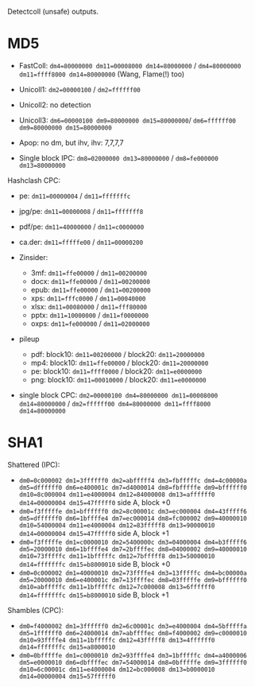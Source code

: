 Detectcoll (unsafe) outputs.

# MD5
- FastColl: `dm4=80000000 dm11=00008000 dm14=80000000` / `dm4=80000000 dm11=ffff8000 dm14=80000000` (Wang, Flame(!) too)

- Unicoll1: `dm2=00000100` / `dm2=ffffff00`
- Unicoll2: no detection
- Unicoll3: `dm6=00000100 dm9=80000000 dm15=80000000`/ `dm6=ffffff00 dm9=80000000 dm15=80000000`

- Apop: no dm, but ihv, ihv: 7,7,7,7

- Single block IPC: `dm8=02000000 dm13=80000000` / `dm8=fe000000 dm13=80000000`

Hashclash CPC:
- pe: `dm11=00000004` / `dm11=fffffffc`
- jpg/pe: `dm11=00000008` / `dm11=fffffff8`
- pdf/pe: `dm11=40000000` / `dm11=c0000000`
- ca.der: `dm11=fffffe00` / `dm11=00000200`
- Zinsider:
  - 3mf: `dm11=ffe00000` / `dm11=00200000`
  - docx: `dm11=ffe00000` / `dm11=00200000`
  - epub: `dm11=ffe00000` / `dm11=00200000`
  - xps: `dm11=fffc0000` / `dm11=00040000`
  - xlsx: `dm11=00080000` / `dm11=fff80000`
  - pptx: `dm11=10000000` / `dm11=f0000000`
  - oxps: `dm11=fe000000` / `dm11=02000000`
- pileup
  - pdf: block10: `dm11=00200000` / block20: `dm11=20000000`
  - mp4: block10: `dm11=ffe00000` / block20: `dm11=20000000`
  - pe: block10: `dm11=ffff0000` / block20: `dm11=e0000000`
  - png: block10: `dm11=00010000` / block20: `dm11=e0000000`

- single block CPC: `dm2=00000100 dm4=80000000 dm11=00008000 dm14=80000000` / `dm2=ffffff00 dm4=80000000 dm11=ffff8000 dm14=80000000`

# SHA1
Shattered (IPC):
- `dm0=0c000002 dm1=3ffffff0 dm2=abfffff4 dm3=fbfffffc dm4=4c00000a dm5=dffffff0 dm6=e400001c dm7=d4000014 dm8=fbfffffe dm9=bffffff0 dm10=8c000004 dm11=e4000004 dm12=84000008 dm13=affffff0 dm14=00000004 dm15=47fffff0` side A, block +0
- `dm0=f3fffffe dm1=bffffff0 dm2=8c00001c dm3=ec000004 dm4=43fffff6 dm5=dffffff0 dm6=1bffffe4 dm7=ec000014 dm8=fc000002 dm9=40000010 dm10=54000004 dm11=e4000004 dm12=83fffff8 dm13=90000010 dm14=00000004 dm15=47fffff0` side A, block +1
- `dm0=f3fffffe dm1=c0000010 dm2=5400000c dm3=04000004 dm4=b3fffff6 dm5=20000010 dm6=1bffffe4 dm7=2bffffec dm8=04000002 dm9=40000010 dm10=73fffffc dm11=1bfffffc dm12=7bfffff8 dm13=50000010 dm14=fffffffc dm15=b8000010` side B, block +0
- `dm0=0c000002 dm1=40000010 dm2=73ffffe4 dm3=13fffffc dm4=bc00000a dm5=20000010 dm6=e400001c dm7=13ffffec dm8=03fffffe dm9=bffffff0 dm10=abfffffc dm11=1bfffffc dm12=7c000008 dm13=6ffffff0 dm14=fffffffc dm15=b8000010` side B, block +1


Shambles (CPC):
- `dm0=f4000002 dm1=3ffffff0 dm2=6c00001c dm3=e4000004 dm4=5bfffffa dm5=1ffffff0 dm6=24000014 dm7=abffffec dm8=f4000002 dm9=c0000010 dm10=93ffffe4 dm11=1bfffffc dm12=43fffff8 dm13=4ffffff0 dm14=fffffffc dm15=a8000010`
- `dm0=0bfffffe dm1=c0000010 dm2=93ffffe4 dm3=1bfffffc dm4=a4000006 dm5=e0000010 dm6=dbffffec dm7=54000014 dm8=0bfffffe dm9=3ffffff0 dm10=6c00001c dm11=e4000004 dm12=bc000008 dm13=b0000010 dm14=00000004 dm15=57fffff0`
